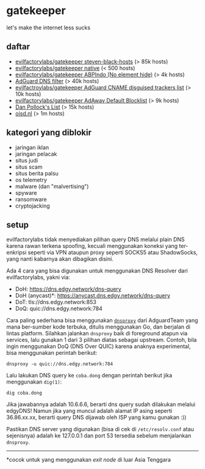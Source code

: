 # gatekeeper

let's make the internet less sucks

## daftar

- [evilfactorylabs/gatekeeper steven-black-hosts](https://raw.githubusercontent.com/evilfactorylabs/gatekeeper/main/steven-black-hosts/alternates/fakenews-gambling/hosts) (> 85k hosts)
- [evilfactorylabs/gatekeeper native](https://raw.githubusercontent.com/evilfactorylabs/gatekeeper/main/native.txt) (< 500 hosts)
- [evilfactorylabs/gatekeeper ABPIndo (No element hide)](https://raw.githubusercontent.com/evilfactorylabs/gatekeeper/main/ABPIndo/subscriptions/abpindo_noelemhide.txt) (> 4k hosts)
- [AdGuard DNS filter](https://adguardteam.github.io/AdGuardSDNSFilter/Filters/filter.txt) (> 40k hosts)
- [evilfactroylabs/gatekeeper AdGuard CNAME disguised trackers list](https://raw.githubusercontent.com/evilfactorylabs/gatekeeper/main/steven-black-hosts/data/Adguard-cname/hosts) (> 10k hosts)
- [evilfactorylabs/gatekeeper AdAway Default Blocklist](https://raw.githubusercontent.com/evilfactorylabs/gatekeeper/main/steven-black-hosts/data/adaway.org/hosts) (> 9k hosts)
- [Dan Pollock's List](https://raw.githubusercontent.com/evilfactorylabs/gatekeeper/main/steven-black-hosts/data/someonewhocares.org/hosts) (> 15k hosts)
- [oisd.nl](https://dbl.oisd.nl) (> 1m hosts)

## kategori yang diblokir

- jaringan iklan
- jaringan pelacak
- situs judi
- situs scam
- situs berita palsu
- os telemetry
- malware (dan "malvertising")
- spyware
- ransomware
- cryptojacking

## setup

evilfactorylabs tidak menyediakan pilihan query DNS melalui plain DNS karena rawan terkena spoofing, kecuali menggunakan koneksi
yang ter-enkripsi seperti via VPN ataupun proxy seperti SOCKS5 atau ShadowSocks, yang nanti kabarnya akan dibagikan disini.

Ada 4 cara yang bisa digunakan untuk menggunakan DNS Resolver dari evilfactorylabs, yakni via:

- DoH: https://dns.edgy.network/dns-query
- DoH (anycast)*: https://anycast.dns.edgy.network/dns-query
- DoT: tls://dns.edgy.network:853
- DoQ: quic://dns.edgy.network:784

Cara paling sederhana bisa menggunakan [`dnsproxy`](https://github.com/AdguardTeam/dnsproxy) dari AdguardTeam yang mana ber-sumber kode terbuka, ditulis menggunakan Go, dan berjalan di lintas platform. Silahkan jalankan `dnsproxy` baik di foreground atapun via services, lalu gunakan 1 dari 3 pilihan diatas sebagai upstream. Contoh, bila ingin menggunakan DoQ (DNS Over QUIC) karena anaknya experimental, bisa menggunakan perintah berikut:

```
dnsproxy -u quic://dns.edgy.network:784
```

Lalu lakukan DNS query ke `coba.dong` dengan perintah berikut jika menggunakan `dig(1)`:

```
dig coba.dong
```

Jika jawabannya adalah 10.6.6.6, berarti dns query sudah dilakukan melalui edgyDNS! Namun jika yang muncul adalah alamat IP asing seperti 36.86.xx.xx, berarti query DNS dijawab oleh ISP yang kamu gunakan :))

Pastikan DNS server yang digunakan (bisa di cek di `/etc/resolv.conf` atau sejenisnya) adalah ke 127.0.0.1 dan port 53 tersedia sebelum menjalankan `dnsproxy`.

---

*cocok untuk yang menggunakan *exit node* di luar Asia Tenggara
